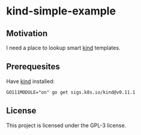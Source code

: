 # kind-simple-example

## Motivation

I need a place to lookup smart [kind](https://kind.sigs.k8s.io/docs/) templates.

## Prerequesites

Have [kind](https://kind.sigs.k8s.io/docs/) installed:

```
GO111MODULE="on" go get sigs.k8s.io/kind@v0.11.1
```
## License

This project is licensed under the GPL-3 license.
